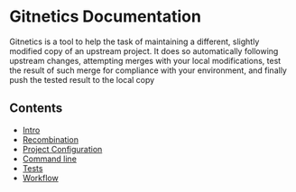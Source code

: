 Gitnetics Documentation
=======================

Gitnetics is a tool to help the task of maintaining a different, slightly
modified copy of an upstream project. It does so automatically following
upstream changes, attempting merges with your local modifications, test the
result of such merge for compliance with your environment, and finally push the
tested result to the local copy

Contents
-------

* [Intro](intro.md)
* [Recombination](recombinations.md)
* [Project Configuration](configurations.md)
* [Command line](commandline.md)
* [Tests](tests.md)
* [Workflow](workflow.md)
